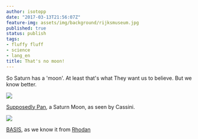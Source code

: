 ```yaml
---
author: isotopp
date: "2017-03-13T21:56:07Z"
feature-img: assets/img/background/rijksmuseum.jpg
published: true
status: publish
tags:
- fluffy fluff
- science
- lang_en
title: That's no moon!
---
```

So Saturn has a 'moon'. At least that's what They want us to believe. But we
know better. 

[![](/uploads/2017/03/Pan_by_Cassini_March_2017.jpg)](https://en.wikipedia.org/wiki/Pan_(moon))

[Supposedly Pan](https://en.wikipedia.org/wiki/Pan_(moon)), a Saturn Moon,
as seen by Cassini.

![](/uploads/2017/03/basis_rhodan.png)

[BASIS](https://sketchfab.com/models/7038ac3cb7a448f1beefd523201c8263), as
we know it from
[Rhodan](http://www.perrypedia.proc.org/wiki/BASIS)
